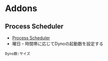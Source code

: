 # Addons
## Process Scheduler
- [Process Scheduler](https://devcenter.heroku.com/articles/process-scheduler)
- 曜日・時間帯に応じてDynoの起動数を設定する

```
Dyno数:サイズ
```
